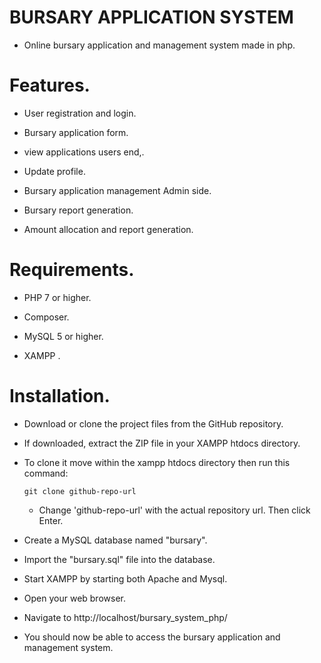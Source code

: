 # BURSARY APPLICATION SYSTEM


- Online bursary application and management system made in php.


# Features.


* User registration and login.


* Bursary application form.


* view applications users end,.


* Update profile.


* Bursary application management Admin side.


* Bursary report generation.


* Amount allocation and report generation.


# Requirements.


* PHP 7 or higher.

* Composer.

* MySQL 5 or higher.

* XAMPP .

# Installation.

* Download or clone the project files from the GitHub repository.


* If downloaded, extract the ZIP file in your XAMPP htdocs directory.


* To clone it move within the xampp htdocs directory then run this command:

  `git clone github-repo-url`

  - Change 'github-repo-url' with the actual repository url. Then click Enter.


* Create a MySQL database named "bursary".


* Import the "bursary.sql" file into the database.


* Start XAMPP by starting both Apache and Mysql.


* Open your web browser.


* Navigate to http://localhost/bursary_system_php/


* You should now be able to access the bursary application and management system.

